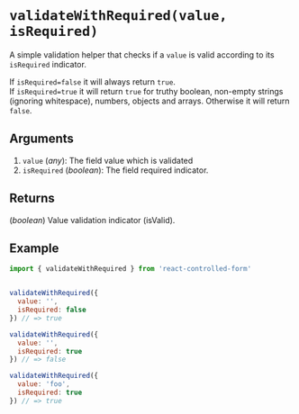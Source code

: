 # `validateWithRequired(value, isRequired)`

A simple validation helper that checks if a `value` is valid according to its `isRequired` indicator.

If `isRequired=false` it will  always return `true`.<br>
If `isRequired=true` it will return `true` for truthy boolean, non-empty strings (ignoring whitespace), numbers, objects and arrays. Otherwise it will return `false`.

## Arguments
1. `value` (*any*): The field value which is validated
2. `isRequired` (*boolean*): The field required indicator.

## Returns
(*boolean*) Value validation indicator (isValid).

## Example
```javascript
import { validateWithRequired } from 'react-controlled-form'


validateWithRequired({
  value: '',
  isRequired: false
}) // => true

validateWithRequired({
  value: '',
  isRequired: true
}) // => false

validateWithRequired({
  value: 'foo',
  isRequired: true
}) // => true
```
